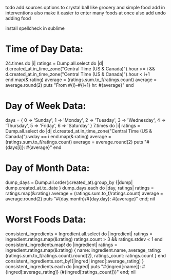 todo add sources options to crystal ball like grocery and simple food
add in interventions
also make it easier to enter many foods at once
also add undo adding food

install spellcheck in sublime


Time of Day Data:
===================
24.times do |i|
  ratings = Dump.all.select do |d|
    d.created_at.in_time_zone("Central Time (US & Canada)").hour >= i &&
    d.created_at.in_time_zone("Central Time (US & Canada)").hour < i+1
  end.map(&:rating)
  average = (ratings.sum.to_f/ratings.count)
  average = average.round(2)
  puts "From #{i}-#{i+1} hr: #{average}"
end

Day of Week Data:
===================
days = {
  0 => 'Sunday',
  1 => 'Monday',
  2 => 'Tuesday',
  3 => 'Wednesday',
  4 => 'Thursday',
  5 => 'Friday',
  6 => 'Saturday'
}
7.times do |i|
  ratings = Dump.all.select do |d|
    d.created_at.in_time_zone("Central Time (US & Canada)").wday == i
  end.map(&:rating)
  average = (ratings.sum.to_f/ratings.count)
  average = average.round(2)
  puts "#{days[i]}: #{average}"
end

Day of Month Data:
===================
dump_days = Dump.all.order(:created_at).group_by {|dump| dump.created_at.to_date }
dump_days.each do |day, ratings|
  ratings = ratings.map(&:rating)
  average = (ratings.sum.to_f/ratings.count)
  average = average.round(2)
  puts "#{day.month}/#{day.day}: #{average}"
end; nil


Worst Foods Data:
==================

consistent_ingredients = Ingredient.all.select do |ingredient|
  ratings = ingredient.ratings.map(&:rating)
  ratings.count > 3 && ratings.stdev < 1
end
consistent_ingredients.map! do |ingredient|
  ratings = ingredient.ratings.map(&:rating)
  {
    name: ingredient.name,
    average_rating: (ratings.sum.to_f/ratings.count).round(2),
    ratings_count: ratings.count
  }
end
consistent_ingredients.sort_by!{|ingred| ingred[:average_rating] }
consistent_ingredients.each do |ingred|
  puts "#{ingred[:name]}: #{ingred[:average_rating]} (#{ingred[:ratings_count]})"
end; nil

